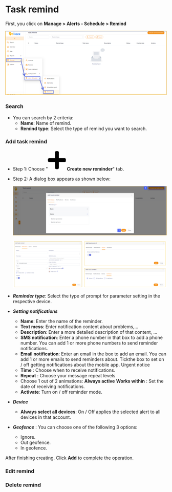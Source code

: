 # Task remind

First, you click on **Manage > Alerts - Schedule > Remind**

<span style="display:block;text-align:left">![active device ](/docs/assets/images/web-english/notifications/task-remind.png)

### Search

* You can search by 2 criteria:
    * **Name**: Name of remind.
    * **Remind type**: Select the type of remind you want to search.

### Add task remind

- Step 1: Choose "**<span class="icon-left svg-filter-tick">![Ok](/docs/assets/images/web-interface/icon/SVG/plus.svg) Create new reminder**" tab.
- Step 2: A dialog box appears as shown below:

    <span style="display:block;text-align:left">![active device ](/docs/assets/images/web-english/notifications/add-task-remind.png)

    <span style="display:block;text-align:left">![active device ](/docs/assets/images/web-english/notifications/add-task-remind-2.png)


* ***Reminder type***: Select the type of prompt for parameter setting in the respective device.

* ***Setting notifications***

    * **Name**: Enter the name of the reminder.
    * **Text mess**: Enter notification content about problems,...
    * **Description**: Enter a more detailed description of that content, ...
    * **SMS notification**: Enter a phone number in that box to add a phone number. You can add 1 or more phone numbers to send reminder notifications.
    * **Email notification**: Enter an email in the box to add an email. You can add 1 or more emails to send reminders about.
     Tick ​​the box to set on / off getting notifications about the mobile app. Urgent notice
    * **Time** : Choose when to receive notifications.
    * **Repeat** : Choose your message repeat levels
    * Choose 1 out of 2 animations:
        **Always active**
        **Works within** : Set the date of receiving notifications.
    * **Activate**: Turn on / off reminder mode.

* ***Device***
   
   * **Always select all devices**: On / Off applies the selected alert to all devices in that account.
* ***Geofence*** : You can choose one of the following 3 options:
    * Ignore.
    * Out geofence.
    * In geofence.

After finishing creating. Click **Add** to complete the operation.

### Edit remind

### Delete remind